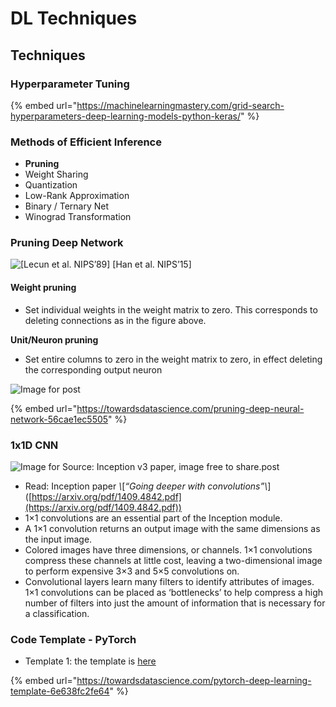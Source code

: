 # DL Techniques

## Techniques

### Hyperparameter Tuning

{% embed url="https://machinelearningmastery.com/grid-search-hyperparameters-deep-learning-models-python-keras/" %}

### Methods of Efficient Inference

* **Pruning**
* Weight Sharing
* Quantization
* Low-Rank Approximation
* Binary / Ternary Net
* Winograd Transformation

### Pruning Deep Network

![\[Lecun et al. NIPS’89\] \[Han et al. NIPS’15\]](https://github.com/ykkimhgu/DLIP\_doc/tree/b285a6df5d496b0b481f8f4bba36710a4dfd1914/deep-learning-for-perception/images/image%20\(10\).png)

#### Weight pruning

* Set individual weights in the weight matrix to zero. This corresponds to deleting connections as in the figure above.

**Unit/Neuron pruning**

* Set entire columns to zero in the weight matrix to zero, in effect deleting the corresponding output neuron

![Image for post](https://miro.medium.com/max/791/1\*pQeZG3Dp91OZ8WWV-VJ9Mw.png)

{% embed url="https://towardsdatascience.com/pruning-deep-neural-network-56cae1ec5505" %}

### 1x1D CNN

![Image for Source: Inception v3 paper, image free to share.post](https://miro.medium.com/max/2521/1\*whVu6bmbDi9HtPIjSYPoWg.png)

* Read: Inception paper   _\\_\[_“Going deeper with convolutions”\\_]\([https://arxiv.org/pdf/1409.4842.pdf](https://arxiv.org/pdf/1409.4842.pdf))
* 1×1 convolutions are an essential part of the Inception module.
* A 1×1 convolution returns an output image with the same dimensions as the input image.
* Colored images have three dimensions, or channels. 1×1 convolutions compress these channels at little cost, leaving a two-dimensional image to perform expensive 3×3 and 5×5 convolutions on.
* Convolutional layers learn many filters to identify attributes of images. 1×1 convolutions can be placed as ‘bottlenecks’ to help compress a high number of filters into just the amount of information that is necessary for a classification.

### Code Template - PyTorch

* Template 1:  the template is [here](https://github.com/FrancescoSaverioZuppichini/PyTorch-Deep-Learning-Template/tree/master)

{% embed url="https://towardsdatascience.com/pytorch-deep-learning-template-6e638fc2fe64" %}
